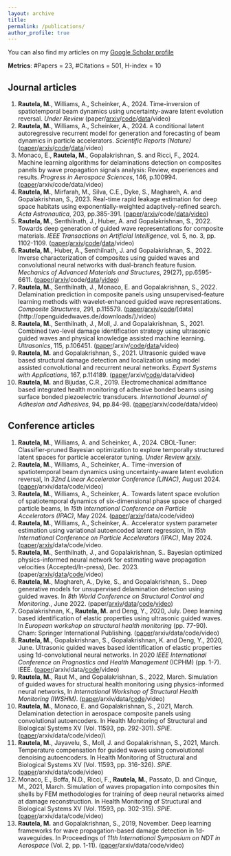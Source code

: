 ```yaml
---
layout: archive
title:
permalink: /publications/
author_profile: true
---
```


You can also find my articles on my [Google Scholar profile](https://scholar.google.com/citations?user=gPEssbQAAAAJ&hl=en)

**Metrics**: #Papers = 23, #Citations = 501, H-index = 10
## Journal articles
1. **Rautela, M.**, Williams, A., Scheinker, A., 2024. Time-inversion of spatiotemporal beam dynamics using uncertainty-aware latent evolution reversal. *Under Review* (paper/[arxiv](https://arxiv.org/abs/2408.07847)/[code](https://github.com/mahindrautela/rLEM)/[data](https://zenodo.org/records/10819001)/video)
2. **Rautela, M.**, Williams, A., Scheinker, A., 2024. A conditional latent autoregressive recurrent model for generation and forecasting of beam dynamics in particle accelerators. *Scientific Reports (Nature)* ([paper](https://www.nature.com/articles/s41598-024-68944-0)/[arxiv](https://arxiv.org/abs/2403.13858)/[code](https://github.com/mahindrautela/CLARM)/[data](https://zenodo.org/records/10819001)/video)
3. Monaco, E., **Rautela, M.**, Gopalakrishnan, S. and Ricci, F., 2024. Machine learning algorithms for delaminations detection on composites panels by wave propagation signals analysis: Review, experiences and results. *Progress in Aerospace Sciences*, 146, p.100994. ([paper](https://www.sciencedirect.com/science/article/pii/S0376042124000204)/arxiv/code/data/video)
4. **Rautela, M.**, Mirfarah, M., Silva, C.E., Dyke, S., Maghareh, A. and Gopalakrishnan, S., 2023. Real-time rapid leakage estimation for deep space habitats using exponentially-weighted adaptively-refined search. *Acta Astronautica*, 203, pp.385-391. ([paper](https://www.sciencedirect.com/science/article/abs/pii/S0094576522006750?via%3Dihub)/[arxiv](https://arxiv.org/abs/2212.03372)/code/[data](https://www.purdue.edu/rethi/DRL/files.php)/[video](https://www.youtube.com/watch?v=0Ui7jWCh9Uo&t=1s))
5. **Rautela, M.**, Senthilnath, J., Huber, A. and Gopalakrishnan, S., 2022. Towards deep generation of guided wave representations for composite materials. *IEEE Transactions on Artificial Intelligence*, vol. 5, no. 3, pp. 1102-1109. ([paper](https://ieeexplore.ieee.org/document/9991053)/[arxiv](https://arxiv.org/abs/2212.06365)/[code](https://github.com/mahindrautela/VAE-composites)/[data](https://zenodo.org/records/7301863#.ZANZ6HbMJPY)/video)
6. **Rautela, M.**, Huber, A., Senthilnath, J. and Gopalakrishnan, S., 2022. Inverse characterization of composites using guided waves and convolutional neural networks with dual-branch feature fusion. *Mechanics of Advanced Materials and Structures*, 29(27), pp.6595-6611. ([paper](https://www.tandfonline.com/doi/full/10.1080/15376494.2021.1982090)/[arxiv](https://arxiv.org/abs/2204.10486?context=eess.IV)/code/[data](https://zenodo.org/records/7301863#.ZANZ6HbMJPY)/[video](https://github.com/mahindrautela/DualbranchCNN-composites))
7. **Rautela, M.**, Senthilnath, J., Monaco, E. and Gopalakrishnan, S., 2022. Delamination prediction in composite panels using unsupervised-feature learning methods with wavelet-enhanced guided wave representations. *Composite Structures*, 291, p.115579. ([paper](https://www.sciencedirect.com/science/article/abs/pii/S026382232200366X)/[arxiv](https://arxiv.org/abs/2204.09764)/[code]([http://openguidedwaves.de/downloads/](https://github.com/mahindrautela/CAE-AnomalyDetection))/[data](http://openguidedwaves.de/downloads/)/video)
8. **Rautela, M.**, Senthilnath, J., Moll, J. and Gopalakrishnan, S., 2021. Combined two-level damage identification strategy using ultrasonic guided waves and physical knowledge assisted machine learning. *Ultrasonics*, 115, p.106451. ([paper](https://www.sciencedirect.com/science/article/abs/pii/S0041624X2100086X)/arxiv/[code](https://github.com/mahindrautela/PKaML-SHM)/[data](http://openguidedwaves.de/downloads/)/video)
9. **Rautela, M.** and Gopalakrishnan, S., 2021. Ultrasonic guided wave based structural damage detection and localization using model assisted convolutional and recurrent neural networks. *Expert Systems with Applications*, 167, p.114189. ([paper](https://www.sciencedirect.com/science/article/abs/pii/S0957417420309234)/arxiv/[code](https://github.com/mahindrautela/DL-SHM)/data/video)
10. **Rautela, M.** and Bijudas, C.R., 2019. Electromechanical admittance based integrated health monitoring of adhesive bonded beams using surface bonded piezoelectric transducers. *International Journal of Adhesion and Adhesives*, 94, pp.84-98. ([paper](https://www.sciencedirect.com/science/article/abs/pii/S014374961930106X)/arxiv/code/data/video)

## Conference articles
1. **Rautela, M.**, Williams, A. and Scheinker, A., 2024. CBOL-Tuner: Classifier-pruned Bayesian optimization to explore temporally structured latent spaces for particle accelerator tuning. *Under Review* [arxiv](https://arxiv.org/abs/2412.01748).
2. **Rautela, M.**, Williams, A., Scheinker, A.. Time-inversion of spatiotemporal beam dynamics using uncertainty-aware latent evolution reversal, In *32nd Linear Accelerator Conference (LINAC)*, August 2024. ([paper](https://meow.elettra.eu/71/pdf/MOPB090.pdf)/arxiv/data/code/video)
3. **Rautela, M.**, Williams, A., Scheinker, A.. Towards latent space evolution of spatiotemporal dynamics of six-dimensional phase space of charged particle beams, In *15th International Conference on Particle Accelerators (IPAC)*, May 2024. ([paper](https://doi.org/10.18429/JACoW-IPAC2024-MOPS75)/[arxiv](https://arxiv.org/abs/2406.01535)/data/code/video)
4. **Rautela, M.**, Williams, A., Scheinker, A.. Accelerator system parameter estimation using variational autoencoded latent regression, In *15th International Conference on Particle Accelerators (IPAC)*, May 2024. ([paper](https://doi.org/10.18429/JACoW-IPAC2024-MOPS74)/[arxiv](https://arxiv.org/abs/2312.14064)/data/code/video.
5. **Rautela, M.**, Senthilnath, J., and Gopalakrishnan, S.. Bayesian optimized physics-informed neural network for estimating wave propagation velocities (Accepted/In-press), Dec. 2023. (paper/[arxiv](https://arxiv.org/abs/2312.14064)/[data](https://github.com/mahindrautela/BOPINN)/[code](https://github.com/mahindrautela/BOPINN)/video)
6. **Rautela, M.**, Maghareh, A., Dyke, S., and Gopalakrishnan, S.. Deep generative models for unsupervised delamination detection using guided waves. In *8th World Conference on Structural Control and Monitoring*., June 2022. (paper/[arxiv](https://arxiv.org/abs/2308.05350)/[data](http://openguidedwaves.de/downloads/)/[code](https://github.com/mahindrautela/VAE-AnomalyDetection)/[video](https://www.youtube.com/watch?v=WLXSfPHey00&t=1s))
7. Gopalakrishnan, K., **Rautela, M.** and Deng, Y., 2020, July. Deep learning based identification of elastic properties using ultrasonic guided waves. In *European workshop on structural health monitoring* (pp. 77-90). Cham: Springer International Publishing. ([paper](https://link.springer.com/chapter/10.1007/978-3-030-64908-1_8)/arxiv/data/code/video)
8. **Rautela, M.**, Gopalakrishnan, S., Gopalakrishnan, K. and Deng, Y., 2020, June. Ultrasonic guided waves based identification of elastic properties using 1d-convolutional neural networks. In 2020 *IEEE International Conference on Prognostics and Health Management* (ICPHM) (pp. 1-7). IEEE. ([paper](https://ieeexplore.ieee.org/document/9187057)/arxiv/data/[code](https://github.com/mahindrautela/1DCNN)/video)
9. **Rautela, M.**, Raut M., and Gopalakrishnan, S., 2022, March. Simulation of guided waves for structural health monitoring using physics-informed neural networks, In *International Workshop of Structural Health Monitoring (IWSHM)*. ([paper](https://www.dpi-proceedings.com/index.php/shm2021/article/view/36297)/arxiv/data/[code](https://github.com/mahindrautela/PINNs)/video)
10. **Rautela, M.**, Monaco, E. and Gopalakrishnan, S., 2021, March. Delamination detection in aerospace composite panels using convolutional autoencoders. In Health Monitoring of Structural and Biological Systems XV (Vol. 11593, pp. 292-301). *SPIE*. ([paper](https://www.spiedigitallibrary.org/conference-proceedings-of-spie/11593/2582993/Delamination-detection-in-aerospace-composite-panels-using-convolutional-autoencoders/10.1117/12.2582993.short?SSO=1#_=_)/arxiv/data/code/video)\
11. **Rautela, M.**, Jayavelu, S., Moll, J. and Gopalakrishnan, S., 2021, March. Temperature compensation for guided waves using convolutional denoising autoencoders. In Health Monitoring of Structural and Biological Systems XV (Vol. 11593, pp. 316-326). *SPIE*. ([paper](https://www.spiedigitallibrary.org/conference-proceedings-of-spie/11593/1159319/Temperature-compensation-for-guided-waves-using-convolutional-denoising-autoencoders/10.1117/12.2582986.short#_=_)/arxiv/data/code/video)
12. Monaco, E., Boffa, N.D., Ricci, F., **Rautela, M.**, Passato, D. and Cinque, M., 2021, March. Simulation of waves propagation into composites thin shells by FEM methodologies for training of deep neural networks aimed at damage reconstruction. In Health Monitoring of Structural and Biological Systems XV (Vol. 11593, pp. 302-315). *SPIE*. ([paper](https://www.spiedigitallibrary.org/conference-proceedings-of-spie/11593/1159318/Simulation-of-waves-propagation-into-composites-thin-shells-by-FEM/10.1117/12.2583572.short?SSO=1#_=_)/arxiv/data/code/video)
13. **Rautela, M.** and Gopalakrishnan, S., 2019, November. Deep learning frameworks for wave propagation-based damage detection in 1d-waveguides. In Proceedings of *11th International Symposium on NDT in Aerospace* (Vol. 2, pp. 1-11).  ([paper](https://www.ndt.net/search/docs.php3?id=25046)/arxiv/data/code/video)
